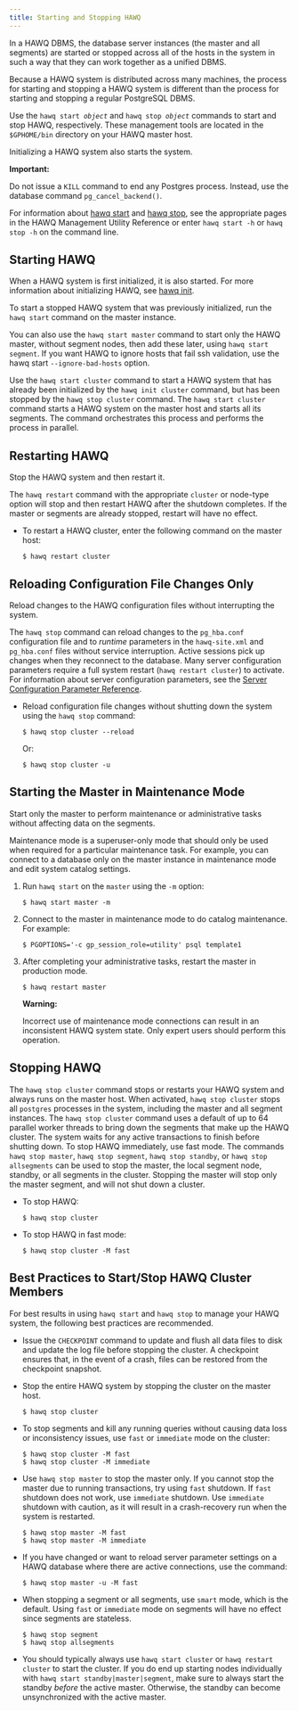 ```yaml
---
title: Starting and Stopping HAWQ
---
```


<!--
Licensed to the Apache Software Foundation (ASF) under one
or more contributor license agreements.  See the NOTICE file
distributed with this work for additional information
regarding copyright ownership.  The ASF licenses this file
to you under the Apache License, Version 2.0 (the
"License"); you may not use this file except in compliance
with the License.  You may obtain a copy of the License at

  http://www.apache.org/licenses/LICENSE-2.0

Unless required by applicable law or agreed to in writing,
software distributed under the License is distributed on an
"AS IS" BASIS, WITHOUT WARRANTIES OR CONDITIONS OF ANY
KIND, either express or implied.  See the License for the
specific language governing permissions and limitations
under the License.
-->

In a HAWQ DBMS, the database server instances \(the master and all segments\) are started or stopped across all of the hosts in the system in such a way that they can work together as a unified DBMS.

Because a HAWQ system is distributed across many machines, the process for starting and stopping a HAWQ system is different than the process for starting and stopping a regular PostgreSQL DBMS.

Use the `hawq start `*`object`* and `hawq stop `*`object`* commands to start and stop HAWQ, respectively. These management tools are located in the `$GPHOME/bin` directory on your HAWQ master host. 

Initializing a HAWQ system also starts the system.

**Important:**

Do not issue a `KILL` command to end any Postgres process. Instead, use the database command `pg_cancel_backend()`.

For information about [hawq start](../reference/cli/admin_utilities/hawqstart.html) and [hawq stop](../reference/cli/admin_utilities/hawqstop.html), see the appropriate pages in the HAWQ Management Utility Reference or enter `hawq start -h` or `hawq stop -h` on the command line.


## Starting HAWQ <a id="task_hkd_gzv_fp"></a>

When a HAWQ system is first initialized, it is also started. For more information about initializing HAWQ, see [hawq init](../reference/cli/admin_utilities/hawqinit.html). 

To start a stopped HAWQ system that was previously initialized, run the `hawq start` command on the master instance.

You can also use the `hawq start master` command to start only the HAWQ master, without segment nodes, then add these later, using `hawq start segment`. If you want HAWQ to ignore hosts that fail ssh validation, use the hawq start `--ignore-bad-hosts` option. 

Use the `hawq start cluster` command to start a HAWQ system that has already been initialized by the `hawq init cluster` command, but has been stopped by the `hawq stop cluster` command. The `hawq start cluster` command starts a HAWQ system on the master host and starts all its segments. The command orchestrates this process and performs the process in parallel.


## Restarting HAWQ <a id="task_gpdb_restart"></a>

Stop the HAWQ system and then restart it.

The `hawq restart` command with the appropriate `cluster` or node-type option will stop and then restart HAWQ after the shutdown completes. If the master or segments are already stopped, restart will have no effect.

-   To restart a HAWQ cluster, enter the following command on the master host:

    ```shell
    $ hawq restart cluster
    ```


## Reloading Configuration File Changes Only <a id="task_upload_config"></a>

Reload changes to the HAWQ configuration files without interrupting the system.

The `hawq stop` command can reload changes to the `pg_hba.conf `configuration file and to *runtime* parameters in the `hawq-site.xml` and `pg_hba.conf` files without service interruption. Active sessions pick up changes when they reconnect to the database. Many server configuration parameters require a full system restart \(`hawq restart cluster`\) to activate. For information about server configuration parameters, see the [Server Configuration Parameter Reference](../reference/guc/guc_config.html).

-   Reload configuration file changes without shutting down the system using the `hawq stop` command:

    ```shell
    $ hawq stop cluster --reload
    ```
    
    Or:

    ```shell
    $ hawq stop cluster -u
    ```
    

## Starting the Master in Maintenance Mode <a id="task_maint_mode"></a>

Start only the master to perform maintenance or administrative tasks without affecting data on the segments.

Maintenance mode is a superuser-only mode that should only be used when required for a particular maintenance task. For example, you can connect to a database only on the master instance in maintenance mode and edit system catalog settings.

1.  Run `hawq start` on the `master` using the `-m` option:

    ```shell
    $ hawq start master -m
    ```

2.  Connect to the master in maintenance mode to do catalog maintenance. For example:

    ```shell
    $ PGOPTIONS='-c gp_session_role=utility' psql template1
    ```
3.  After completing your administrative tasks, restart the master in production mode. 

    ```shell
    $ hawq restart master 
    ```

    **Warning:**

    Incorrect use of maintenance mode connections can result in an inconsistent HAWQ system state. Only expert users should perform this operation.


## Stopping HAWQ <a id="task_gpdb_stop"></a>

The `hawq stop cluster` command stops or restarts your HAWQ system and always runs on the master host. When activated, `hawq stop cluster` stops all `postgres` processes in the system, including the master and all segment instances. The `hawq stop cluster` command uses a default of up to 64 parallel worker threads to bring down the segments that make up the HAWQ cluster. The system waits for any active transactions to finish before shutting down. To stop HAWQ immediately, use fast mode. The commands `hawq stop master`, `hawq stop segment`, `hawq stop standby`, or `hawq stop allsegments` can be used to stop the master, the local segment node, standby, or all segments in the cluster. Stopping the master will stop only the master segment, and will not shut down a cluster.

-   To stop HAWQ:

    ```shell
    $ hawq stop cluster
    ```

-   To stop HAWQ in fast mode:

    ```shell
    $ hawq stop cluster -M fast
    ```


## Best Practices to Start/Stop HAWQ Cluster Members <a id="task_tx4_bl3_h5"></a>

For best results in using `hawq start` and `hawq stop` to manage your HAWQ system, the following best practices are recommended.

-   Issue the `CHECKPOINT` command to update and flush all data files to disk and update the log file before stopping the cluster. A checkpoint ensures that, in the event of a crash, files can be restored from the checkpoint snapshot.

-   Stop the entire HAWQ system by stopping the cluster on the master host. 

    ```shell
    $ hawq stop cluster
    ```

-   To stop segments and kill any running queries without causing data loss or inconsistency issues, use `fast` or `immediate` mode on the cluster:

    ```shell
    $ hawq stop cluster -M fast
    $ hawq stop cluster -M immediate
    ```

-   Use `hawq stop master` to stop the master only. If you cannot stop the master due to running transactions, try using `fast` shutdown. If `fast` shutdown does not work, use `immediate` shutdown. Use `immediate` shutdown with caution, as it will result in a crash-recovery run when the system is restarted.

	```shell
    $ hawq stop master -M fast
    $ hawq stop master -M immediate
    ```
-   If you have changed or want to reload server parameter settings on a HAWQ database where there are active connections, use the command:


	```shell
    $ hawq stop master -u -M fast 
    ```   

-   When stopping a segment or all segments, use `smart` mode, which is the default. Using `fast` or `immediate` mode on segments will have no effect since segments are stateless.

    ```shell
    $ hawq stop segment
    $ hawq stop allsegments
    ```
-	You should typically always use `hawq start cluster` or `hawq restart cluster` to start the cluster. If you do end up starting nodes individually with `hawq start standby|master|segment`, make sure to always start the standby *before* the active master. Otherwise, the standby can become unsynchronized with the active master.
